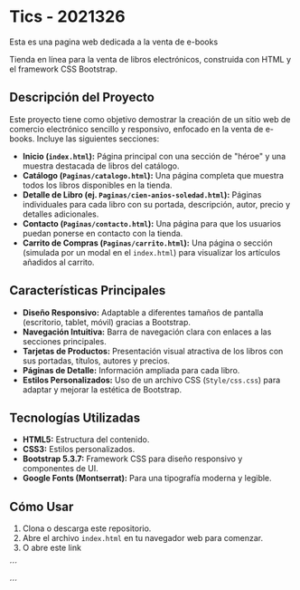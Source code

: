 # Tics - 2021326

Esta es una pagina web dedicada a la venta de e-books

Tienda en línea para la venta de libros electrónicos, construida con HTML y el framework CSS Bootstrap.

## Descripción del Proyecto

Este proyecto tiene como objetivo demostrar la creación de un sitio web de comercio electrónico sencillo y responsivo, enfocado en la venta de e-books. Incluye las siguientes secciones:

* **Inicio (`index.html`):** Página principal con una sección de "héroe" y una muestra destacada de libros del catálogo.
* **Catálogo (`Paginas/catalogo.html`):** Una página completa que muestra todos los libros disponibles en la tienda.
* **Detalle de Libro (ej. `Paginas/cien-anios-soledad.html`):** Páginas individuales para cada libro con su portada, descripción, autor, precio y detalles adicionales.
* **Contacto (`Paginas/contacto.html`):** Una página para que los usuarios puedan ponerse en contacto con la tienda.
* **Carrito de Compras (`Paginas/carrito.html`):** Una página o sección (simulada por un modal en el `index.html`) para visualizar los artículos añadidos al carrito.

## Características Principales

* **Diseño Responsivo:** Adaptable a diferentes tamaños de pantalla (escritorio, tablet, móvil) gracias a Bootstrap.
* **Navegación Intuitiva:** Barra de navegación clara con enlaces a las secciones principales.
* **Tarjetas de Productos:** Presentación visual atractiva de los libros con sus portadas, títulos, autores y precios.
* **Páginas de Detalle:** Información ampliada para cada libro.
* **Estilos Personalizados:** Uso de un archivo CSS (`Style/css.css`) para adaptar y mejorar la estética de Bootstrap.

## Tecnologías Utilizadas

* **HTML5:** Estructura del contenido.
* **CSS3:** Estilos personalizados.
* **Bootstrap 5.3.7:** Framework CSS para diseño responsivo y componentes de UI.
* **Google Fonts (Montserrat):** Para una tipografía moderna y legible.

## Cómo Usar

1.  Clona o descarga este repositorio.
2.  Abre el archivo `index.html` en tu navegador web para comenzar.
3. O abre este link

´´´

´´´